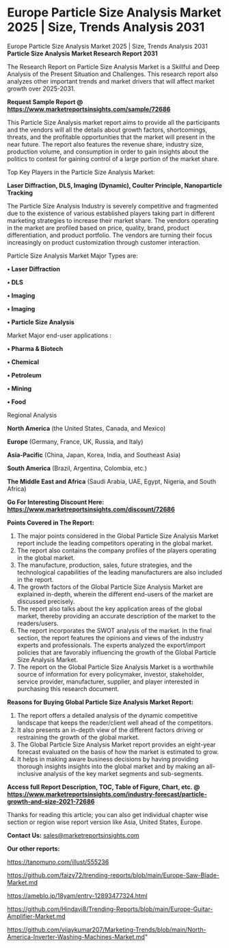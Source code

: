 # Europe Particle Size Analysis Market 2025 | Size, Trends Analysis 2031
Europe Particle Size Analysis Market 2025 | Size, Trends Analysis 2031
<strong>Particle Size Analysis Market Research Report 2031</strong>

The Research Report on Particle Size Analysis Market is a Skillful and Deep Analysis of the Present Situation and Challenges. This research report also analyzes other important trends and market drivers that will affect market growth over 2025-2031.

<strong>Request Sample Report @ <a href=https://www.marketreportsinsights.com/sample/72686>https://www.marketreportsinsights.com/sample/72686</a></strong>

This Particle Size Analysis market report aims to provide all the participants and the vendors will all the details about growth factors, shortcomings, threats, and the profitable opportunities that the market will present in the near future. The report also features the revenue share, industry size, production volume, and consumption in order to gain insights about the politics to contest for gaining control of a large portion of the market share.

Top Key Players in the Particle Size Analysis Market:

<strong>Laser Diffraction, DLS, Imaging (Dynamic), Coulter Principle, Nanoparticle Tracking</strong>

The Particle Size Analysis Industry is severely competitive and fragmented due to the existence of various established players taking part in different marketing strategies to increase their market share. The vendors operating in the market are profiled based on price, quality, brand, product differentiation, and product portfolio. The vendors are turning their focus increasingly on product customization through customer interaction.

Particle Size Analysis Market Major Types are:

<strong>• Laser Diffraction

• DLS

• Imaging

• Imaging

• Particle Size Analysis</strong>

Market Major end-user applications :

<strong>• Pharma & Biotech

• Chemical

• Petroleum

• Mining

• Food</strong>

Regional Analysis

</u><strong><b>North America</b></strong> (the United States, Canada, and Mexico)

<strong><b>Europe </b></strong>(Germany, France, UK, Russia, and Italy)

<strong><b>Asia-Pacific</b></strong> (China, Japan, Korea, India, and Southeast Asia)

<strong><b>South America</b></strong> (Brazil, Argentina, Colombia, etc.)

<strong><b>The Middle East and Africa</b></strong> (Saudi Arabia, UAE, Egypt, Nigeria, and South Africa)

<strong>Go For Interesting Discount Here: <a href=https://www.marketreportsinsights.com/discount/72686>https://www.marketreportsinsights.com/discount/72686</a></strong>

<strong>Points Covered in The Report:</strong>
<ol>
  <li>The major points considered in the Global Particle Size Analysis Market report include the leading competitors operating in the global market.</li>
  <li>The report also contains the company profiles of the players operating in the global market.</li>
  <li>The manufacture, production, sales, future strategies, and the technological capabilities of the leading manufacturers are also included in the report.</li>
  <li>The growth factors of the Global Particle Size Analysis Market are explained in-depth, wherein the different end-users of the market are discussed precisely.</li>
  <li>The report also talks about the key application areas of the global market, thereby providing an accurate description of the market to the readers/users.</li>
  <li>The report incorporates the SWOT analysis of the market. In the final section, the report features the opinions and views of the industry experts and professionals. The experts analyzed the export/import policies that are favorably influencing the growth of the Global Particle Size Analysis Market.</li>
  <li>The report on the Global Particle Size Analysis Market is a worthwhile source of information for every policymaker, investor, stakeholder, service provider, manufacturer, supplier, and player interested in purchasing this research document.</li>
</ol>
<strong>Reasons for Buying Global Particle Size Analysis Market Report:</strong>

<ol>
  <li>The report offers a detailed analysis of the dynamic competitive landscape that keeps the reader/client well ahead of the competitors.</li>
  <li>It also presents an in-depth view of the different factors driving or restraining the growth of the global market.</li>
  <li>The Global Particle Size Analysis Market report provides an eight-year forecast evaluated on the basis of how the market is estimated to grow.</li>
  <li>It helps in making aware business decisions by having providing thorough insights insights into the global market and by making an all-inclusive analysis of the key market segments and sub-segments.</li>
</ol>
<strong>Access full Report Description, TOC, Table of Figure, Chart, etc. @ <a href=https://www.marketreportsinsights.com/industry-forecast/particle-growth-and-size-2021-72686>https://www.marketreportsinsights.com/industry-forecast/particle-growth-and-size-2021-72686</a></strong>


Thanks for reading this article; you can also get individual chapter wise section or region wise report version like Asia, United States, Europe.

<strong>Contact Us:</strong>
sales@marketreportsinsights.com

<strong>Our other reports:</strong>

<a href=https://tanomuno.com/illust/555236>https://tanomuno.com/illust/555236</a>

<a href=https://github.com/faizy72/trending-reports/blob/main/Europe-Saw-Blade-Market.md>https://github.com/faizy72/trending-reports/blob/main/Europe-Saw-Blade-Market.md</a>

<a href=https://ameblo.jp/18yam/entry-12893477324.html>https://ameblo.jp/18yam/entry-12893477324.html</a>

<a href=https://github.com/Hindavi8/Trending-Reports/blob/main/Europe-Guitar-Amplifier-Market.md>https://github.com/Hindavi8/Trending-Reports/blob/main/Europe-Guitar-Amplifier-Market.md</a>

<a href=https://github.com/vijaykumar207/Marketing-Trends/blob/main/North-America-Inverter-Washing-Machines-Market.md>https://github.com/vijaykumar207/Marketing-Trends/blob/main/North-America-Inverter-Washing-Machines-Market.md</a>"
